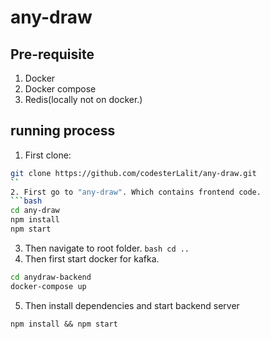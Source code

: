 # any-draw

## Pre-requisite
1. Docker
2. Docker compose
3. Redis(locally not on docker.)

## running process
1. First clone:   
```bash
git clone https://github.com/codesterLalit/any-draw.git
``
2. First go to "any-draw". Which contains frontend code.  
```bash
cd any-draw
npm install
npm start
```
3. Then navigate to root folder.
``bash
cd ..
``
4. Then first start docker for kafka.
```bash
cd anydraw-backend
docker-compose up
```
5. Then install dependencies and start backend server
```
npm install && npm start
```
